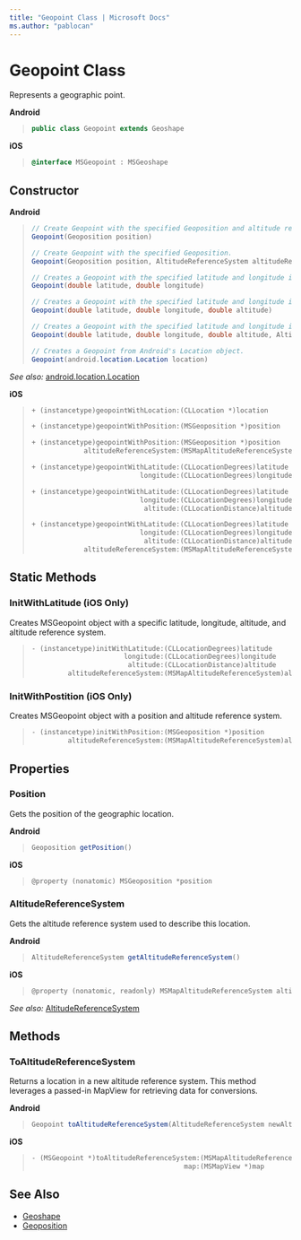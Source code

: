 ```yaml
---
title: "Geopoint Class | Microsoft Docs"
ms.author: "pablocan"
---
```


# Geopoint Class

Represents a geographic point.

**Android**

>```java
> public class Geopoint extends Geoshape
>```

**iOS**

>```objectivec
> @interface MSGeopoint : MSGeoshape
>```

## Constructor

**Android**

>```java
> // Create Geopoint with the specified Geoposition and altitude reference system.
> Geopoint(Geoposition position)
>
> // Create Geopoint with the specified Geoposition.
> Geopoint(Geoposition position, AltitudeReferenceSystem altitudeReference)
>
> // Creates a Geopoint with the specified latitude and longitude in degrees, with the default altitude of 0 and altitude reference of surface.
> Geopoint(double latitude, double longitude)
>
> // Creates a Geopoint with the specified latitude and longitude in degrees and altitude in meters, with the default altitude reference of surface.
> Geopoint(double latitude, double longitude, double altitude)
>
> // Creates a Geopoint with the specified latitude and longitude in degrees, altitude in meters, and altitude reference system.
> Geopoint(double latitude, double longitude, double altitude, AltitudeReferenceSystem altitudeReference)
>
> // Creates a Geopoint from Android's Location object.
> Geopoint(android.location.Location location)
>```

_See also:_ [android.location.Location](https://developer.android.com/reference/android/location/Location.html)

**iOS**

>```objectivec
> + (instancetype)geopointWithLocation:(CLLocation *)location
>
> + (instancetype)geopointWithPosition:(MSGeoposition *)position
>
> + (instancetype)geopointWithPosition:(MSGeoposition *)position
>              altitudeReferenceSystem:(MSMapAltitudeReferenceSystem)altitudeReferenceSystem
>
> + (instancetype)geopointWithLatitude:(CLLocationDegrees)latitude
>                            longitude:(CLLocationDegrees)longitude
>
> + (instancetype)geopointWithLatitude:(CLLocationDegrees)latitude
>                            longitude:(CLLocationDegrees)longitude
>                             altitude:(CLLocationDistance)altitude
>
> + (instancetype)geopointWithLatitude:(CLLocationDegrees)latitude
>                            longitude:(CLLocationDegrees)longitude
>                             altitude:(CLLocationDistance)altitude
>              altitudeReferenceSystem:(MSMapAltitudeReferenceSystem)altitudeReferenceSystem
>```

## Static Methods

### InitWithLatitude (iOS Only)

Creates MSGeopoint object with a specific latitude, longitude, altitude, and altitude reference system.

>```objectivec
> - (instancetype)initWithLatitude:(CLLocationDegrees)latitude
>                        longitude:(CLLocationDegrees)longitude
>                         altitude:(CLLocationDistance)altitude
>          altitudeReferenceSystem:(MSMapAltitudeReferenceSystem)altitudeReferenceSystem
>```

### InitWithPostition (iOS Only)

Creates MSGeopoint object with a position and altitude reference system.

>```objectivec
> - (instancetype)initWithPosition:(MSGeoposition *)position
>          altitudeReferenceSystem:(MSMapAltitudeReferenceSystem)altitudeReferenceSystem
>```

## Properties

### Position

Gets the position of the geographic location.

**Android**

>```java
> Geoposition getPosition()
>```

**iOS**
>```objectivec 
> @property (nonatomic) MSGeoposition *position
>```

### AltitudeReferenceSystem

Gets the altitude reference system used to describe this location.

**Android**

>```java
> AltitudeReferenceSystem getAltitudeReferenceSystem()  
>```

**iOS**

>```objectivec 
> @property (nonatomic, readonly) MSMapAltitudeReferenceSystem altitudeReferenceSystem
>```

_See also:_ [AltitudeReferenceSystem](AltitudeReferenceSystem-enumeration.md)

## Methods

### ToAltitudeReferenceSystem

Returns a location in a new altitude reference system. This method leverages a passed-in MapView for retrieving data for conversions.

**Android**

>```java
> Geopoint toAltitudeReferenceSystem(AltitudeReferenceSystem newAltitudeReferenceSystem, MapView mapView)
>```

**iOS**

>```objectivec
> - (MSGeopoint *)toAltitudeReferenceSystem:(MSMapAltitudeReferenceSystem)newAltitudeReferenceSystem
>                                       map:(MSMapView *)map
>```

## See Also

* [Geoshape](Geoshape-class.md)
* [Geoposition](Geoposition-class.md)
